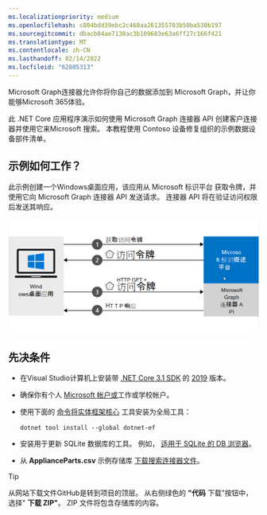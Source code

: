 ```yaml
---
ms.localizationpriority: medium
ms.openlocfilehash: c804bdd39ebc2c460aa261355703b50ba530b197
ms.sourcegitcommit: dbacb04ae7138ac3b109683e63a6ff27c166f421
ms.translationtype: MT
ms.contentlocale: zh-CN
ms.lasthandoff: 02/14/2022
ms.locfileid: "62805313"
---
```

<!-- markdownlint-disable MD002 MD025 MD041 -->
<!--- # Introduction --->

Microsoft Graph连接器允许你将你自己的数据添加到 Microsoft Graph，并让你能够Microsoft 365体验。

此 .NET Core 应用程序演示如何使用 Microsoft Graph 连接器 API 创建客户连接器并使用它来Microsoft 搜索。 本教程使用 Contoso 设备修复组织的示例数据设备部件清单。

## <a name="how-does-the-sample-work"></a>示例如何工作？

此示例创建一个Windows桌面应用，该应用从 Microsoft 标识平台 获取令牌，并使用它向 Microsoft Graph 连接器 API 发送请求。 连接器 API 将在验证访问权限后发送其响应。

![显示应用Windows令牌并使用它访问 Microsoft Graph 连接器 API 的关系图](images/connectors-images/build1.png)

## <a name="prerequisites"></a>先决条件

* 在Visual Studio计算机上安装带 [.NET Core 3.1 SDK](https://www.microsoft.com/net/download/core) 的 [2019](https://visualstudio.microsoft.com/) 版本。
* 确保你有个人 [Microsoft 帐户或](https://signup.live.com/)工作或学校帐户。
* 使用下面的 [命令将实体框架核心](/ef/core/miscellaneous/cli/dotnet) 工具安装为全局工具：

    ```dotnetcli
    dotnet tool install --global dotnet-ef
    ```

* 安装用于更新 SQLite 数据库的工具。 例如， [适用于 SQLite 的 DB 浏览器](https://sqlitebrowser.org/)。
* 从 **ApplianceParts.csv** 示例存储库 [下载搜索连接器文件](https://github.com/microsoftgraph/msgraph-search-connector-sample/blob/master/PartsInventoryConnector/ApplianceParts.csv)。

> [!TIP]
> 从网站下载文件GitHub是转到项目的顶层。 从右侧绿色的 **"代码** 下载"按钮中，选择" **下载 ZIP"**。 ZIP 文件将包含存储库的内容。
